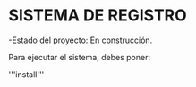 <h1>SISTEMA DE REGISTRO </h1>

-Estado del proyecto: En construcción.

Para ejecutar el sistema, debes poner:

'''install'''
